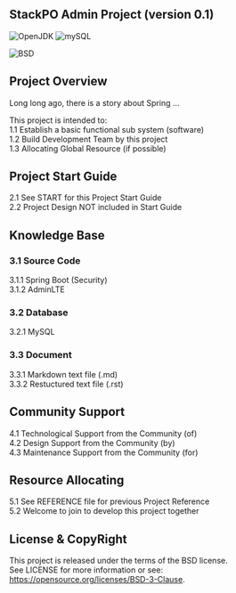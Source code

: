 
StackPO Admin Project 
(version 0.1)
-----------------------------------

![OpenJDK](https://img.shields.io/badge/OpenJDK-1.8-yellow.svg)
![mySQL](https://img.shields.io/badge/mysql-5.7-blue.svg)

![BSD](https://img.shields.io/badge/License-BSD3-blue.svg)


## Project Overview

Long long ago, there is a story about Spring ...  

This project is intended to:  
1.1 Establish a basic functional sub system (software)  
1.2 Build Development Team by this project  
1.3 Allocating Global Resource (if possible)   

## Project Start Guide

2.1 See START for this Project Start Guide  
2.2 Project Design NOT included in Start Guide  


## Knowledge Base

### 3.1 Source Code
3.1.1 Spring Boot (Security)  
3.1.2 AdminLTE  

### 3.2 Database
3.2.1 MySQL  

### 3.3 Document
3.3.1 Markdown text file (.md)  
3.3.2 Restuctured text file (.rst)  

## Community Support

4.1 Technological Support from the Community (of)  
4.2 Design Support from the Community (by)  
4.3 Maintenance Support from the Community (for)  

## Resource Allocating

5.1 See REFERENCE file for previous Project Reference  
5.2 Welcome to join to develop this project together  


## License & CopyRight
This project is released under the terms of the BSD license.  
See LICENSE for more information or see:
https://opensource.org/licenses/BSD-3-Clause.  

